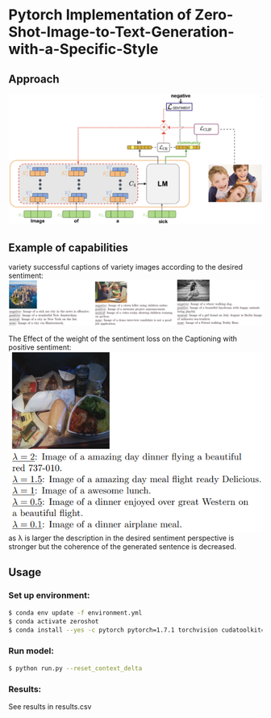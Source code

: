 # Pytorch Implementation of Zero-Shot-Image-to-Text-Generation-with-a-Specific-Style

## Approach
![](git_images/Architecture.jpg)


## Example of capabilities

variety successful captions of variety images according to the desired sentiment:
![](git_images/3_exampls.png)  
  
The Effect of the weight of the sentiment loss on the Captioning with positive sentiment:  
![width=0.25](git_images/lambda_ex.png)  
as λ is larger the description in the desired sentiment perspective is stronger but the coherence of the generated sentence is decreased.

## Usage

### Set up environment:
```bash
$ conda env update -f environment.yml
$ conda activate zeroshot
$ conda install --yes -c pytorch pytorch=1.7.1 torchvision cudatoolkit=11.0
```


### Run model:
```bash
$ python run.py --reset_context_delta
```
### Results: 
See results in results.csv
